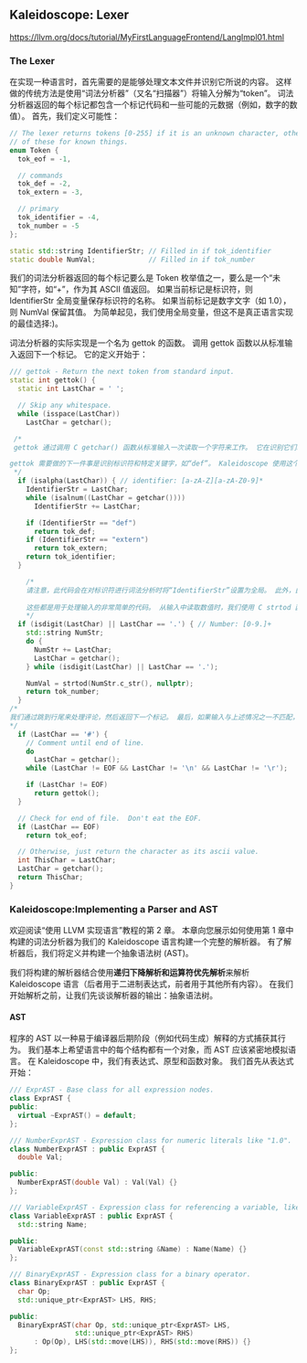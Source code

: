 ## Kaleidoscope: Lexer

https://llvm.org/docs/tutorial/MyFirstLanguageFrontend/LangImpl01.html

### The Lexer

在实现一种语言时，首先需要的是能够处理文本文件并识别它所说的内容。 这样做的传统方法是使用“词法分析器”（又名“扫描器”）将输入分解为“token”。 词法分析器返回的每个标记都包含一个标记代码和一些可能的元数据（例如，数字的数值）。 首先，我们定义可能性：

```c++
// The lexer returns tokens [0-255] if it is an unknown character, otherwise one
// of these for known things.
enum Token {
  tok_eof = -1, 

  // commands
  tok_def = -2, 
  tok_extern = -3, 

  // primary
  tok_identifier = -4, 
  tok_number = -5
};

static std::string IdentifierStr; // Filled in if tok_identifier
static double NumVal;             // Filled in if tok_number
```

我们的词法分析器返回的每个标记要么是 Token 枚举值之一，要么是一个“未知”字符，如“+”，作为其 ASCII 值返回。 如果当前标记是标识符，则 IdentifierStr 全局变量保存标识符的名称。 如果当前标记是数字文字（如 1.0），则 NumVal 保留其值。 为简单起见，我们使用全局变量，但这不是真正语言实现的最佳选择:)。



词法分析器的实际实现是一个名为 gettok 的函数。 调用 gettok 函数以从标准输入返回下一个标记。 它的定义开始于：

```c++
/// gettok - Return the next token from standard input.
static int gettok() {
  static int LastChar = ' ';

  // Skip any whitespace.
  while (isspace(LastChar))
    LastChar = getchar();

 /*
 gettok 通过调用 C getchar() 函数从标准输入一次读取一个字符来工作。 它在识别它们时吃掉它们，并将最后读取但未处理的字符存储在 LastChar 中。 它必须做的第一件事是忽略标记之间的空白。 这是通过上面的循环完成的。

gettok 需要做的下一件事是识别标识符和特定关键字，如“def”。 Kaleidoscope 使用这个简单的循环来做到这一点：
 */
  if (isalpha(LastChar)) { // identifier: [a-zA-Z][a-zA-Z0-9]*
    IdentifierStr = LastChar;
    while (isalnum((LastChar = getchar())))
      IdentifierStr += LastChar;

    if (IdentifierStr == "def")
      return tok_def;
    if (IdentifierStr == "extern")
      return tok_extern;
    return tok_identifier;
  }

    /*
    请注意，此代码会在对标识符进行词法分析时将“IdentifierStr”设置为全局。 此外，由于语言关键字由同一循环匹配，因此我们在这里以内联方式处理它们。 数值相似：
    
    这些都是用于处理输入的非常简单的代码。 从输入中读取数值时，我们使用 C strtod 函数将其转换为存储在 NumVal 中的数值。 请注意，这并没有进行足够的错误检查：它会错误地读取“1.23.45.67”并像您输入“1.23”一样处理它。 随意扩展它！ 接下来我们处理评论：
    */
  if (isdigit(LastChar) || LastChar == '.') { // Number: [0-9.]+
    std::string NumStr;
    do {
      NumStr += LastChar;
      LastChar = getchar();
    } while (isdigit(LastChar) || LastChar == '.');

    NumVal = strtod(NumStr.c_str(), nullptr);
    return tok_number;
  }
/*
我们通过跳到行尾来处理评论，然后返回下一个标记。 最后，如果输入与上述情况之一不匹配，则它要么是像“+”这样的运算符字符，要么是文件末尾。 这些是用这段代码处理的：
*/
  if (LastChar == '#') {
    // Comment until end of line.
    do  
      LastChar = getchar();
    while (LastChar != EOF && LastChar != '\n' && LastChar != '\r');

    if (LastChar != EOF)
      return gettok();
  }

  // Check for end of file.  Don't eat the EOF.
  if (LastChar == EOF)
    return tok_eof;

  // Otherwise, just return the character as its ascii value.
  int ThisChar = LastChar;
  LastChar = getchar();
  return ThisChar;
}
```

### Kaleidoscope:Implementing a Parser and AST

欢迎阅读“使用 LLVM 实现语言”教程的第 2 章。 本章向您展示如何使用第 1 章中构建的词法分析器为我们的 Kaleidoscope 语言构建一个完整的解析器。 有了解析器后，我们将定义并构建一个抽象语法树 (AST)。

我们将构建的解析器结合使用**递归下降解析和运算符优先解析**来解析 Kaleidoscope 语言（后者用于二进制表达式，前者用于其他所有内容）。 在我们开始解析之前，让我们先谈谈解析器的输出：抽象语法树。



#### AST

程序的 AST 以一种易于编译器后期阶段（例如代码生成）解释的方式捕获其行为。 我们基本上希望语言中的每个结构都有一个对象，而 AST 应该紧密地模拟语言。 在 Kaleidoscope 中，我们有表达式、原型和函数对象。 我们首先从表达式开始：



```c++
/// ExprAST - Base class for all expression nodes.
class ExprAST {
public:
  virtual ~ExprAST() = default;
};

/// NumberExprAST - Expression class for numeric literals like "1.0".
class NumberExprAST : public ExprAST {
  double Val;

public:
  NumberExprAST(double Val) : Val(Val) {}
};

/// VariableExprAST - Expression class for referencing a variable, like "a".
class VariableExprAST : public ExprAST {
  std::string Name;

public:
  VariableExprAST(const std::string &Name) : Name(Name) {}
};

/// BinaryExprAST - Expression class for a binary operator.
class BinaryExprAST : public ExprAST {
  char Op;
  std::unique_ptr<ExprAST> LHS, RHS;

public:
  BinaryExprAST(char Op, std::unique_ptr<ExprAST> LHS,
                std::unique_ptr<ExprAST> RHS)
      : Op(Op), LHS(std::move(LHS)), RHS(std::move(RHS)) {}
};
```


